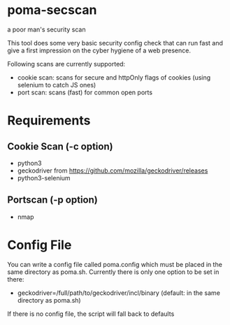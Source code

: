 # poma-secscan
a poor man's security scan

This tool does some very basic security config check that can run fast
and give a first impression on the cyber hygiene of a web presence.

Following scans are currently supported:

* cookie scan: scans for secure and httpOnly flags of cookies (using selenium to catch JS ones)
* port scan: scans (fast) for common open ports

# Requirements

## Cookie Scan (-c option)
* python3
* geckodriver from https://github.com/mozilla/geckodriver/releases
* python3-selenium

## Portscan (-p option)
* nmap

# Config File

You can write a config file called poma.config which must be placed in
the same directory as poma.sh. Currently there is only one option to
be set in there:

* geckodriver=/full/path/to/geckodriver/incl/binary (default: in the same directory as poma.sh)

If there is no config file, the script will fall back to defaults